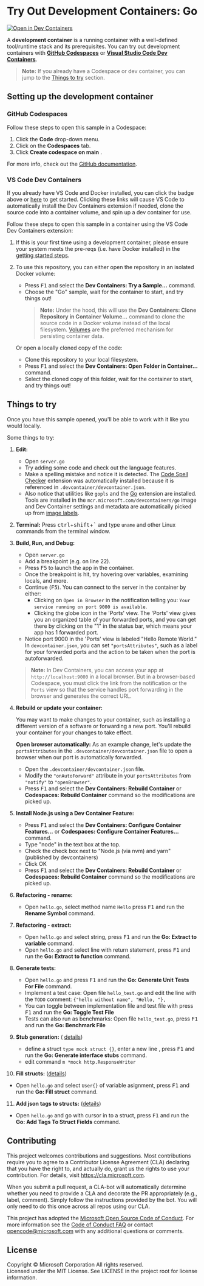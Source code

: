 # Try Out Development Containers: Go

[![Open in Dev Containers](https://img.shields.io/static/v1?label=Dev%20Containers&message=Open&color=blue&logo=visualstudiocode)](https://vscode.dev/redirect?url=vscode://ms-vscode-remote.remote-containers/cloneInVolume?url=https://github.com/microsoft/vscode-remote-try-go)

A **development container** is a running container with a well-defined tool/runtime stack and its prerequisites. You can try out development containers with **[GitHub Codespaces](https://github.com/features/codespaces)** or **[Visual Studio Code Dev Containers](https://aka.ms/vscode-remote/containers)**.


> **Note:** If you already have a Codespace or dev container, you can jump to the [Things to try](#things-to-try) section.

## Setting up the development container

### GitHub Codespaces
Follow these steps to open this sample in a Codespace:
1. Click the **Code** drop-down menu.
2. Click on the **Codespaces** tab.
3. Click **Create codespace on main** .

For more info, check out the [GitHub documentation](https://docs.github.com/en/free-pro-team@latest/github/developing-online-with-codespaces/creating-a-codespace#creating-a-codespace).

### VS Code Dev Containers

If you already have VS Code and Docker installed, you can click the badge above or [here](https://vscode.dev/redirect?url=vscode://ms-vscode-remote.remote-containers/cloneInVolume?url=https://github.com/microsoft/vscode-remote-try-go) to get started. Clicking these links will cause VS Code to automatically install the Dev Containers extension if needed, clone the source code into a container volume, and spin up a dev container for use.

Follow these steps to open this sample in a container using the VS Code Dev Containers extension:

1. If this is your first time using a development container, please ensure your system meets the pre-reqs (i.e. have Docker installed) in the [getting started steps](https://aka.ms/vscode-remote/containers/getting-started).

2. To use this repository, you can either open the repository in an isolated Docker volume:

    - Press <kbd>F1</kbd> and select the **Dev Containers: Try a Sample...** command.
    - Choose the "Go" sample, wait for the container to start, and try things out!
        > **Note:** Under the hood, this will use the **Dev Containers: Clone Repository in Container Volume...** command to clone the source code in a Docker volume instead of the local filesystem. [Volumes](https://docs.docker.com/storage/volumes/) are the preferred mechanism for persisting container data.

   Or open a locally cloned copy of the code:

   - Clone this repository to your local filesystem.
   - Press <kbd>F1</kbd> and select the **Dev Containers: Open Folder in Container...** command.
   - Select the cloned copy of this folder, wait for the container to start, and try things out!

## Things to try

Once you have this sample opened, you'll be able to work with it like you would locally.

Some things to try:

1. **Edit:**
   - Open `server.go`
   - Try adding some code and check out the language features.
   - Make a spelling mistake and notice it is detected. The [Code Spell Checker](https://marketplace.visualstudio.com/items?itemName=streetsidesoftware.code-spell-checker) extension was automatically installed because it is referenced in `.devcontainer/devcontainer.json`.
   - Also notice that utilities like `gopls` and the [Go](https://marketplace.visualstudio.com/items?itemName=golang.Go) extension are installed. Tools are installed in the `mcr.microsoft.com/devcontainers/go` image and Dev Container settings and metadata are automatically picked up from [image labels](https://containers.dev/implementors/reference/#labels).

2. **Terminal:** Press <kbd>ctrl</kbd>+<kbd>shift</kbd>+<kbd>\`</kbd> and type `uname` and other Linux commands from the terminal window.
3. **Build, Run, and Debug:**
   - Open `server.go`
   - Add a breakpoint (e.g. on line 22).
   - Press <kbd>F5</kbd> to launch the app in the container.
   - Once the breakpoint is hit, try hovering over variables, examining locals, and more.
   - Continue (<kbd>F5</kbd>). You can connect to the server in the container by either:
        - Clicking on `Open in Browser` in the notification telling you: `Your service running on port 9000 is available`.
        - Clicking the globe icon in the 'Ports' view. The 'Ports' view gives you an organized table of your forwarded ports, and you can get there by clicking on the "1" in the status bar, which means your app has 1 forwarded port.
   - Notice port 9000 in the 'Ports' view is labeled "Hello Remote World." In `devcontainer.json`, you can set `"portsAttributes"`, such as a label for your forwarded ports and the action to be taken when the port is autoforwarded.

   > **Note:** In Dev Containers, you can access your app at `http://localhost:9000` in a local browser. But in a browser-based Codespace, you must click the link from the notification or the `Ports` view so that the service handles port forwarding in the browser and generates the correct URL.

4. **Rebuild or update your container:**

   You may want to make changes to your container, such as installing a different version of a software or forwarding a new port. You'll rebuild your container for your changes to take effect.

   **Open browser automatically:** As an example change, let's update the `portsAttributes` in the `.devcontainer/devcontainer.json` file to open a browser when our port is automatically forwarded.

   - Open the `.devcontainer/devcontainer.json` file.
   - Modify the `"onAutoForward"` attribute in your `portsAttributes` from `"notify"` to `"openBrowser"`.
   - Press <kbd>F1</kbd> and select the **Dev Containers: Rebuild Container** or **Codespaces: Rebuild Container** command so the modifications are picked up.

5. **Install Node.js using a Dev Container Feature:**
   - Press <kbd>F1</kbd> and select the **Dev Containers: Configure Container Features...** or **Codespaces: Configure Container Features...** command.
   - Type "node" in the text box at the top.
   - Check the check box next to "Node.js (via nvm) and yarn" (published by devcontainers)
   - Click OK
   - Press <kbd>F1</kbd> and select the **Dev Containers: Rebuild Container** or **Codespaces: Rebuild Container** command so the modifications are picked up.

6. **Refactoring - rename:**
    - Open `hello.go`, select method name `Hello` press <kbd>F1</kbd> and run the **Rename Symbol** command.
7. **Refactoring - extract:**
   - Open `hello.go` and select string, press <kbd>F1</kbd> and run the **Go: Extract to variable** command.
   - Open `hello.go` and select line with return statement, press <kbd>F1</kbd> and run the **Go: Extract to function** command.
8. **Generate tests:**
    - Open `hello.go` and press <kbd>F1</kbd> and run the **Go: Generate Unit Tests For File** command.
    - Implement a test case: Open file `hello_test.go` and edit the line with the `TODO` comment: `{"hello without name", "Hello, "},`
    - You can toggle between implementation file and test file with press <kbd>F1</kbd> and run the **Go: Toggle Test File**
    - Tests can also run as benchmarks: Open file `hello_test.go`, press <kbd>F1</kbd> and run the **Go: Benchmark File**
9. **Stub generation:** ( [details](https://github.com/josharian/impl))
   - define a struct `type mock struct {}`, enter a new line , press <kbd>F1</kbd> and run the **Go: Generate interface stubs** command.
   - edit command `m *mock http.ResponseWriter`
10. **Fill structs:** ([details](https://github.com/davidrjenni/reftools/tree/master/cmd/fillstruct))
   - Open `hello.go` and select `User{}` of variable asignment, press <kbd>F1</kbd> and run the **Go: Fill struct** command.
11. **Add json tags to structs:** ([details](https://github.com/fatih/gomodifytags))
   - Open `hello.go` and go with cursor in to a struct, press <kbd>F1</kbd> and run the **Go: Add Tags To Struct Fields** command.


## Contributing

This project welcomes contributions and suggestions. Most contributions require you to agree to a
Contributor License Agreement (CLA) declaring that you have the right to, and actually do, grant us
the rights to use your contribution. For details, visit https://cla.microsoft.com.

When you submit a pull request, a CLA-bot will automatically determine whether you need to provide
a CLA and decorate the PR appropriately (e.g., label, comment). Simply follow the instructions
provided by the bot. You will only need to do this once across all repos using our CLA.

This project has adopted the [Microsoft Open Source Code of Conduct](https://opensource.microsoft.com/codeofconduct/).
For more information see the [Code of Conduct FAQ](https://opensource.microsoft.com/codeofconduct/faq/) or
contact [opencode@microsoft.com](mailto:opencode@microsoft.com) with any additional questions or comments.

## License

Copyright © Microsoft Corporation All rights reserved.<br />
Licensed under the MIT License. See LICENSE in the project root for license information.
